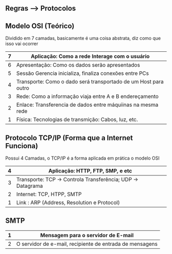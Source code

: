 
## Regras  --> Protocolos


## Modelo OSI (Teórico)

Dividido em 7 camadas, basicamente é uma coisa abstrata, diz como que isso vai ocorrer


| 7   | Aplicação: Como a rede Interage com o usuário                   |
| --- | --------------------------------------------------------------- |
| 6   | Apresentação: Como os dados serão apresentados                  |
| 5   | Sessão Gerencia inicializa, finaliza conexões entre PCs         |
| 4   | Transporte: Como o dado será transportado de um Host para outro |
| 3   | Rede: Como a  informação viaja entre A e B endereçamento        |
| 2   | Enlace: Transferencia de dados entre máquiinas na mesma rede    |
| 1   | Física: Tecnologias de transmição: Cabos, luz, etc.             |


## Protocolo TCP/IP (Forma que a Internet Funciona)


Possui 4 Camadas, o TCP/IP é a forma aplicada em prática o modelo OSI


| 4   | Aplicação: HTTP, FTP, SMP, e etc                            |
| --- | ----------------------------------------------------------- |
| 3   | Transporte: TCP -> Controla Transferência; UDP -> Datagrama |
| 2   | Internet: TCP, HTPP, SMTP                                   |
| 1   |  Link : ARP (Address, Resolution e Protocol)                |


## SMTP


| 1   | Mensagem para o servidor de E-mail                       |
| --- | -------------------------------------------------------- |
| 2   | O servidor de e-mail, recipiente de entrada de mensagens |

